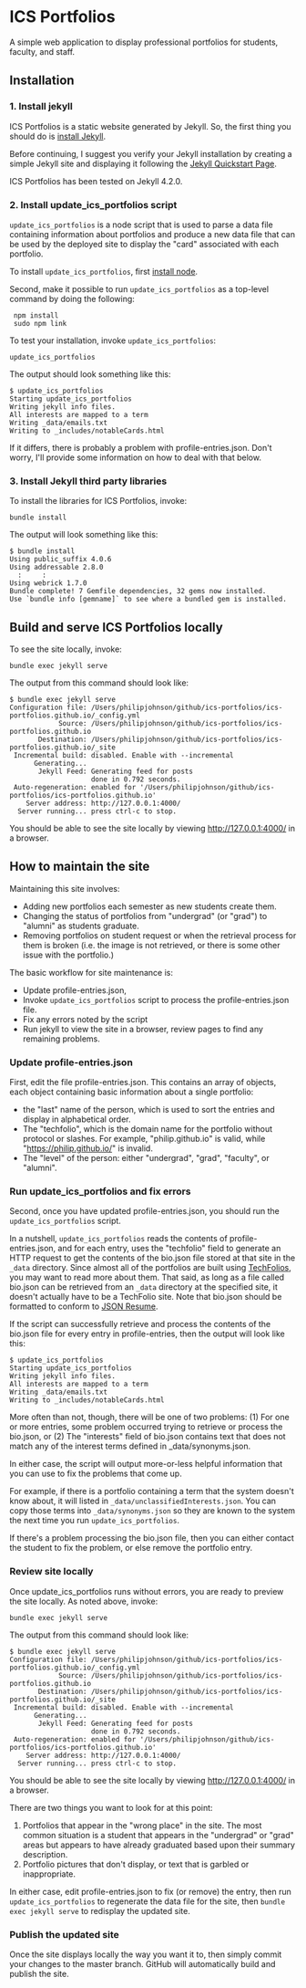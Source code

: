 # ICS Portfolios

A simple web application to display professional portfolios for students, faculty, and staff.

## Installation

### 1. Install jekyll

ICS Portfolios is a static website generated by Jekyll.  So, the first thing you should do is [install Jekyll](https://jekyllrb.com/docs/installation/).

Before continuing, I suggest you verify your Jekyll installation by creating a simple Jekyll site and displaying it following the [Jekyll Quickstart Page](https://jekyllrb.com/docs/).

ICS Portfolios has been tested on Jekyll 4.2.0.

### 2. Install update_ics_portfolios script

`update_ics_portfolios` is a node script that is used to parse a data file containing information about portfolios and produce a new data file that can be used by the deployed site to display the "card" associated with each portfolio.

To install `update_ics_portfolios`, first [install node](https://nodejs.org/en/).

Second, make it possible to run `update_ics_portfolios` as a top-level command by doing the following:

```
 npm install
 sudo npm link
 ```

To test your installation, invoke `update_ics_portfolios`:

```
update_ics_portfolios
```

The output should look something like this:

```
$ update_ics_portfolios
Starting update_ics_portfolios
Writing jekyll info files.
All interests are mapped to a term
Writing _data/emails.txt
Writing to _includes/notableCards.html
```

If it differs, there is probably a problem with profile-entries.json. Don't worry, I'll provide some information on how to deal with that below.

### 3. Install Jekyll third party libraries

To install the libraries for ICS Portfolios, invoke:

```
bundle install
```

The output will look something like this:

```
$ bundle install
Using public_suffix 4.0.6
Using addressable 2.8.0
  :     :
Using webrick 1.7.0
Bundle complete! 7 Gemfile dependencies, 32 gems now installed.
Use `bundle info [gemname]` to see where a bundled gem is installed.
```

## Build and serve ICS Portfolios locally

To see the site locally, invoke:

```
bundle exec jekyll serve
```

The output from this command should look like:

```
$ bundle exec jekyll serve
Configuration file: /Users/philipjohnson/github/ics-portfolios/ics-portfolios.github.io/_config.yml
            Source: /Users/philipjohnson/github/ics-portfolios/ics-portfolios.github.io
       Destination: /Users/philipjohnson/github/ics-portfolios/ics-portfolios.github.io/_site
 Incremental build: disabled. Enable with --incremental
      Generating...
       Jekyll Feed: Generating feed for posts
                    done in 0.792 seconds.
 Auto-regeneration: enabled for '/Users/philipjohnson/github/ics-portfolios/ics-portfolios.github.io'
    Server address: http://127.0.0.1:4000/
  Server running... press ctrl-c to stop.
```

You should be able to see the site locally by viewing http://127.0.0.1:4000/ in a browser.

## How to maintain the site

Maintaining this site involves:

  * Adding new portfolios each semester as new students create them.
  * Changing the status of portfolios from "undergrad" (or "grad") to "alumni" as students graduate.
  * Removing portfolios on student request or when the retrieval process for them is broken (i.e. the image is not retrieved, or there is some other issue with the portfolio.)

The basic workflow for site maintenance is:
   * Update profile-entries.json,
   * Invoke `update_ics_portfolios` script to process the profile-entries.json file.
   * Fix any errors noted by the script
   * Run jekyll to view the site in a browser, review pages to find any remaining problems.

### Update profile-entries.json

First, edit the file profile-entries.json.  This contains an array of objects, each object containing basic information about a single portfolio:
  * the "last" name of the person, which is used to sort the entries and display in alphabetical order.
  * The "techfolio", which is the domain name for the portfolio without protocol or slashes. For example, "philip.github.io" is valid, while "https://philip.github.io/" is invalid.
  * The "level" of the person: either "undergrad", "grad", "faculty", or "alumni".

### Run update_ics_portfolios and fix errors

Second, once you have updated profile-entries.json, you should run the `update_ics_portfolios` script.

In a nutshell, `update_ics_portfolios` reads the contents of profile-entries.json, and for each entry, uses the "techfolio" field to generate an HTTP request to get the contents of the bio.json file stored at that site in the `_data` directory.  Since almost all of the portfolios are built using [TechFolios](https://techfolios.github.io/), you may want to read more about them. That said, as long as a file called bio.json can be retrieved from an `_data` directory at the specified site, it doesn't actually have to be a TechFolio site.  Note that bio.json should be formatted to conform to [JSON Resume](https://jsonresume.org/).


If the script can successfully retrieve and process the contents of the bio.json file for every entry in profile-entries, then the output will look like this:

```
$ update_ics_portfolios
Starting update_ics_portfolios
Writing jekyll info files.
All interests are mapped to a term
Writing _data/emails.txt
Writing to _includes/notableCards.html
```

More often than not, though, there will be one of two problems: (1) For one or more entries, some problem occurred trying to retrieve or process the bio.json, or (2) The "interests" field of bio.json contains text that does not match any of the interest terms defined in _data/synonyms.json.

In either case, the script will output more-or-less helpful information that you can use to fix the problems that come up.

For example, if there is a portfolio containing a term that the system doesn't know about, it will listed in `_data/unclassifiedInterests.json`. You can copy those terms into `_data/synonyms.json` so they are known to the system the next time you run `update_ics_portfolios`.

If there's a problem processing the bio.json file, then you can either contact the student to fix the problem, or else remove the portfolio entry.

### Review site locally

Once update_ics_portfolios runs without errors, you are ready to preview the site locally.  As noted above, invoke:

```
bundle exec jekyll serve
```

The output from this command should look like:

```
$ bundle exec jekyll serve
Configuration file: /Users/philipjohnson/github/ics-portfolios/ics-portfolios.github.io/_config.yml
            Source: /Users/philipjohnson/github/ics-portfolios/ics-portfolios.github.io
       Destination: /Users/philipjohnson/github/ics-portfolios/ics-portfolios.github.io/_site
 Incremental build: disabled. Enable with --incremental
      Generating...
       Jekyll Feed: Generating feed for posts
                    done in 0.792 seconds.
 Auto-regeneration: enabled for '/Users/philipjohnson/github/ics-portfolios/ics-portfolios.github.io'
    Server address: http://127.0.0.1:4000/
  Server running... press ctrl-c to stop.
```

You should be able to see the site locally by viewing http://127.0.0.1:4000/ in a browser.

There are two things you want to look for at this point:

1.  Portfolios that appear in the "wrong place" in the site.  The most common situation is a student that appears in the "undergrad" or "grad" areas but appears to have already graduated based upon their summary description.
2. Portfolio pictures that don't display, or text that is garbled or inappropriate.

In either case, edit profile-entries.json to fix (or remove) the entry, then run `update_ics_portfolios` to regenerate the data file for the site, then `bundle exec jekyll serve` to redisplay the updated site.

### Publish the updated site

Once the site displays locally the way you want it to, then simply commit your changes to the master branch. GitHub will automatically build and publish the site.








